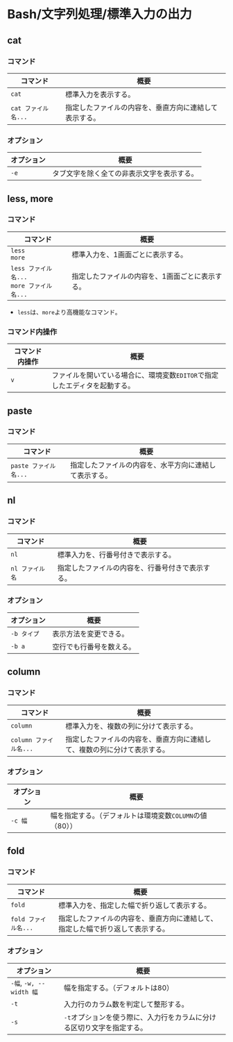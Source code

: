 # Bash/文字列処理/標準入力の出力

## cat

### コマンド

|コマンド|概要|
|---|---|
|`cat`|標準入力を表示する。|
|`cat ファイル名...`|指定したファイルの内容を、垂直方向に連結して表示する。|

### オプション

| オプション | 概要                                       |
| ---------- | ------------------------------------------ |
| `-e`       | タブ文字を除く全ての非表示文字を表示する。 |

## less, more

### コマンド

| コマンド                                       | 概要                                            |
| ---------------------------------------------- | ----------------------------------------------- |
| `less`<br />`more`                             | 標準入力を、1画面ごとに表示する。               |
| `less ファイル名...`<br />`more ファイル名...` | 指定したファイルの内容を、1画面ごとに表示する。 |

- `less`は、`more`より高機能なコマンド。

### コマンド内操作

| コマンド内操作 | 概要                                                         |
| -------------- | ------------------------------------------------------------ |
| `v`            | ファイルを開いている場合に、環境変数`EDITOR`で指定したエディタを起動する。 |

## paste

### コマンド

| コマンド              | 概要                                                   |
| --------------------- | ------------------------------------------------------ |
| `paste ファイル名...` | 指定したファイルの内容を、水平方向に連結して表示する。 |

## nl

### コマンド

| コマンド        | 概要                                             |
| --------------- | ------------------------------------------------ |
| `nl`            | 標準入力を、行番号付きで表示する。               |
| `nl ファイル名` | 指定したファイルの内容を、行番号付きで表示する。 |

### オプション

|オプション|概要|
|---|---|
|`-b タイプ`|表示方法を変更できる。|
|`-b a`|空行でも行番号を数える。|

## column

### コマンド

| コマンド               | 概要                                                         |
| ---------------------- | ------------------------------------------------------------ |
| `column`               | 標準入力を、複数の列に分けて表示する。                       |
| `column ファイル名...` | 指定したファイルの内容を、垂直方向に連結して、複数の列に分けて表示する。 |

### オプション

| オプション | 概要                                                     |
| ---------- | -------------------------------------------------------- |
| `-c 幅`    | 幅を指定する。（デフォルトは環境変数`COLUMN`の値（80）） |

## fold

### コマンド

| コマンド             | 概要                                                         |
| -------------------- | ------------------------------------------------------------ |
| `fold`               | 標準入力を、指定した幅で折り返して表示する。                 |
| `fold ファイル名...` | 指定したファイルの内容を、垂直方向に連結して、指定した幅で折り返して表示する。 |

### オプション

| オプション              | 概要                                                         |
| ----------------------- | ------------------------------------------------------------ |
| `-幅`, `-w, --width 幅` | 幅を指定する。（デフォルトは80）                             |
| `-t`                    | 入力行のカラム数を判定して整形する。                         |
| `-s`                    | `-t`オプションを使う際に、入力行をカラムに分ける区切り文字を指定する。 |
